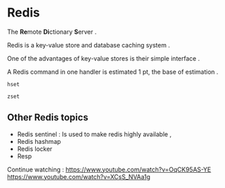 # Redis

The **Re**mote **Di**ctionary **S**erver .

Redis is a key-value store and database caching system . 

One of the advantages of key-value stores is their simple interface . 

A Redis command in one handler is estimated 1 pt, the base of estimation . 


`hset`

`zset`

## Other Redis topics

* Redis sentinel : Is used to make redis highly available ,
* Redis hashmap
* Redis locker
* Resp 

Continue watching : 
https://www.youtube.com/watch?v=OqCK95AS-YE
https://www.youtube.com/watch?v=XCsS_NVAa1g
